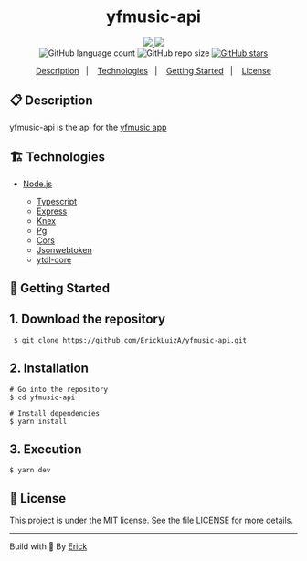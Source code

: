 <h1 align="center"> yfmusic-api </h1>

<p align="center">
  <a href="https://github.com/ErickLuizA/yfmusic-api/graphs/commit-activity" alt="Maintenance">
    <img src="https://img.shields.io/badge/Maintained%3F-yes-1EAE72.svg" />
  </a>

  <a href="./LICENSE" alt="License: MIT">
    <img src="https://img.shields.io/badge/License-MIT-1EAE72.svg" />
  </a>

<br/>

<img alt="GitHub language count" src="https://img.shields.io/github/languages/count/ErickLuizA/yfmusic-api?color=blue">

<img alt="GitHub repo size" src="https://img.shields.io/github/repo-size/ErickLuizA/yfmusic-api">

<a href="https://github.com/ErickLuizA/yfmusic-api/stargazers">
  <img alt="GitHub stars" src="https://img.shields.io/github/stars/ErickLuizA/yfmusic-api?style=social">
</a>

<p align="center">
  <a href="#clipboard-description">Description</a>&nbsp;&nbsp;&nbsp;|&nbsp;&nbsp;&nbsp;
  <a href="#building_construction-technologies">Technologies</a>&nbsp;&nbsp;&nbsp;|&nbsp;&nbsp;&nbsp;
  <a href="#rocket-getting-started">Getting Started</a>&nbsp;&nbsp;&nbsp;|&nbsp;&nbsp;&nbsp;
  <a href="#memo-license">License</a>
</p>

## :clipboard: Description

yfmusic-api is the api for the [yfmusic app](https://github.com/ErickLuizA/yfmusic)

## :building_construction: Technologies

- [Node.js](https://nodejs.org/en/)

  - [Typescript](https://www.typescriptlang.org/)
  - [Express](https://expressjs.com)
  - [Knex](http://knexjs.org)
  - [Pg](https://node-postgres.com)
  - [Cors](https://www.npmjs.com/package/cors)
  - [Jsonwebtoken](https://jwt.io/)
  - [ytdl-core](https://github.com/fent/node-ytdl-core)


## :rocket: Getting Started

## 1. Download the repository

```shell
 $ git clone https://github.com/ErickLuizA/yfmusic-api.git
```

## 2. Installation

```shell
# Go into the repository
$ cd yfmusic-api

# Install dependencies
$ yarn install
```

## 3. Execution

```shell
$ yarn dev
```

## :memo: License

This project is under the MIT license. See the file [LICENSE](LICENSE) for more details.

---

Build with 💙 By [Erick](https://www.linkedin.com/in/erick-luiz-47151a1a4/)